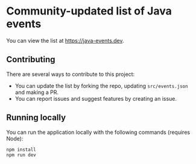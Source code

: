 # Community-updated list of Java events

You can view the list at https://java-events.dev.

## Contributing

There are several ways to contribute to this project:

- You can update the list by forking the repo, updating `src/events.json` and making a PR.
- You can report issues and suggest features by creating an issue.

## Running locally

You can run the application locally with the following commands (requires Node):

```
npm install
npm run dev
```

